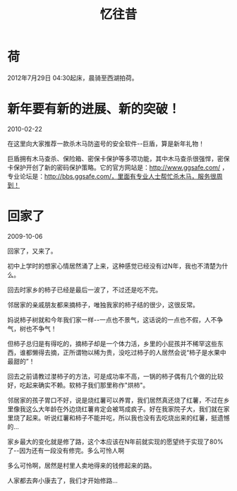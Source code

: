 ﻿---
layout:		post
category:	"other"
title:		"忆往昔"
tags:		[]
---

# 荷
2012年7月29日 04:30起床，晨骑至西湖拍荷。


# 新年要有新的进展、新的突破！
2010-02-22

在这里向大家推荐一款杀木马防盗号的安全软件--巨盾，算是新年礼物！

巨盾拥有木马查杀、保险箱、密保卡保护等多项功能，其中木马查杀很强悍，密保卡保护开创了新的密码保护策略。它的官方网站是：http://www.ggsafe.com/ ，专业论坛是：http://bbs.ggsafe.com/，里面有专业人士帮忙杀木马，服务很周到！


# 回家了
2009-10-06

回家了，又来了。

初中上学时的想家心情居然涌了上来，这种感觉已经没有过N年，我也不清楚为什么。

回去时家乡的柿子已经是最后一波了，不过还是吃不完。

邻居家的亲戚朋友都来摘柿子，唯独我家的柿子结的很少，这很反常。

妈说柿子树就和今年我们家一样--一点也不景气，这话说的一点也不假，人不争气，树也不争气！

但柿子总归是有得吃的，摘柿子却是一个体力活，乡里的小屁孩并不稀罕这些东西，谁都懒得去摘，正所谓物以稀为贵，没吃过柿子的人居然会说“柿子是水果中最甜的”！

回去之前请教过漤柿子的方法，可是成功率不高，一锅的柿子偶有几个做的比较好，吃起来确实不赖。软柿子我们那里称作"烘柿"。

邻居家的孩子胃口不好，说是烧红薯可以养胃，我们居然真还烧了红薯，不过在乡里像我这么大年龄在外边烧红薯肯定会被骂成疯子。好在我家院子大，我们就在家里烧了起来。听说红薯和柿子不能并吃，所以我也没有去吃烧出来的红薯，挺遗憾的...

家乡最大的变化就是修了路，这个本应该在N年前就实现的愿望终于实现了80%了--因为还有一段没有修完。多么可怜人啊

多么可怜啊，居然是村里人卖地得来的钱修起来的路。

人家都去奔小康去了，我们才开始修路...

